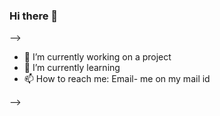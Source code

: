 ### Hi there 👋

-->
- 🔭 I’m currently working on a project
- 🌱 I’m currently learning 
- 📫 How to reach me: Email- me on my mail id

-->
